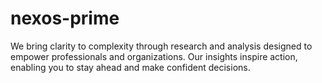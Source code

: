# nexos-prime
We bring clarity to complexity through research and analysis designed to empower professionals and organizations. Our insights inspire action, enabling you to stay ahead and make confident decisions.
